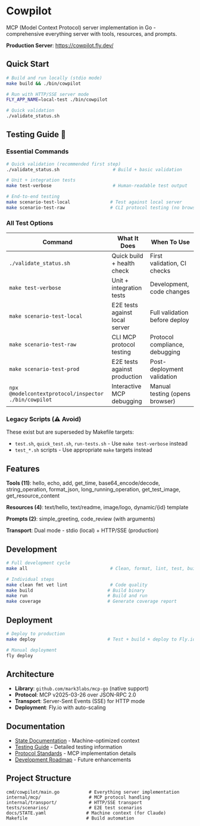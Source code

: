 # Cowpilot

MCP (Model Context Protocol) server implementation in Go - comprehensive everything server with tools, resources, and prompts.

**Production Server**: https://cowpilot.fly.dev/

## Quick Start

```bash
# Build and run locally (stdio mode)
make build && ./bin/cowpilot

# Run with HTTP/SSE server mode
FLY_APP_NAME=local-test ./bin/cowpilot

# Quick validation
./validate_status.sh
```

## Testing Guide 🧪

### Essential Commands
```bash
# Quick validation (recommended first step)
./validate_status.sh                    # Build + basic validation

# Unit + integration tests
make test-verbose                       # Human-readable test output

# End-to-end testing
make scenario-test-local               # Test against local server
make scenario-test-raw                 # CLI protocol testing (no browser)
```

### All Test Options

| Command | What It Does | When To Use |
|---------|-------------|-------------|
| `./validate_status.sh` | Quick build + health check | First validation, CI checks |
| `make test-verbose` | Unit + integration tests | Development, code changes |
| `make scenario-test-local` | E2E tests against local server | Full validation before deploy |
| `make scenario-test-raw` | CLI MCP protocol testing | Protocol compliance, debugging |
| `make scenario-test-prod` | E2E tests against production | Post-deployment validation |
| `npx @modelcontextprotocol/inspector ./bin/cowpilot` | Interactive MCP debugging | Manual testing (opens browser) |

### Legacy Scripts (⚠️ Avoid)
These exist but are superseded by Makefile targets:
- `test.sh`, `quick_test.sh`, `run-tests.sh` - Use `make test-verbose` instead
- `test_*.sh` scripts - Use appropriate `make` targets instead

## Features

**Tools (11)**: hello, echo, add, get_time, base64_encode/decode, string_operation, format_json, long_running_operation, get_test_image, get_resource_content

**Resources (4)**: text/hello, text/readme, image/logo, dynamic/{id} template  

**Prompts (2)**: simple_greeting, code_review (with arguments)

**Transport**: Dual mode - stdio (local) + HTTP/SSE (production)

## Development

```bash
# Full development cycle
make all                               # Clean, format, lint, test, build

# Individual steps  
make clean fmt vet lint                # Code quality
make build                            # Build binary
make run                              # Build and run
make coverage                         # Generate coverage report
```

## Deployment

```bash
# Deploy to production
make deploy                           # Test + build + deploy to Fly.io

# Manual deployment
fly deploy
```

## Architecture

- **Library**: `github.com/mark3labs/mcp-go` (native support)
- **Protocol**: MCP v2025-03-26 over JSON-RPC 2.0
- **Transport**: Server-Sent Events (SSE) for HTTP mode
- **Deployment**: Fly.io with auto-scaling

## Documentation

- [State Documentation](docs/STATE.yaml) - Machine-optimized context
- [Testing Guide](docs/testing-guide.md) - Detailed testing information  
- [Protocol Standards](docs/protocol-standards.md) - MCP implementation details
- [Development Roadmap](docs/ROADMAP.md) - Future enhancements

## Project Structure

```
cmd/cowpilot/main.go           # Everything server implementation
internal/mcp/                  # MCP protocol handling
internal/transport/            # HTTP/SSE transport
tests/scenarios/               # E2E test scenarios
docs/STATE.yaml               # Machine context (for Claude)
Makefile                      # Build automation
```